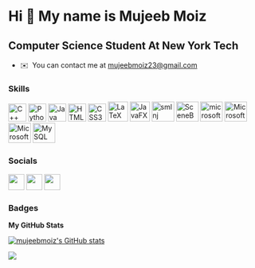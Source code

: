 Hi 👋 My name is Mujeeb Moiz
============================

Computer Science Student At New York Tech
-----------------------------------------

* ✉️  You can contact me at [mujeebmoiz23@gmail.com](mailto:mujeebmoiz23@gmail.com)

### Skills

<p align="left">
<a href="https://docs.microsoft.com/en-us/cpp/?view=msvc-170" target="_blank" rel="noreferrer"><img src="https://raw.githubusercontent.com/danielcranney/readme-generator/main/public/icons/skills/cplusplus-colored.svg" width="36" height="36" alt="C++" /></a>
<a href="https://www.python.org/" target="_blank" rel="noreferrer"><img src="https://raw.githubusercontent.com/danielcranney/readme-generator/main/public/icons/skills/python-colored.svg" width="36" height="36" alt="Python" /></a>
<a href="https://www.oracle.com/java/" target="_blank" rel="noreferrer"><img src="https://raw.githubusercontent.com/danielcranney/readme-generator/main/public/icons/skills/java-colored.svg" width="36" height="36" alt="Java" /></a>
<a href="https://developer.mozilla.org/en-US/docs/Glossary/HTML5" target="_blank" rel="noreferrer"><img src="https://raw.githubusercontent.com/danielcranney/readme-generator/main/public/icons/skills/html5-colored.svg" width="36" height="36" alt="HTML5" /></a>
<a href="https://www.w3.org/TR/CSS/#css" target="_blank" rel="noreferrer"><img src="https://raw.githubusercontent.com/danielcranney/readme-generator/main/public/icons/skills/css3-colored.svg" width="36" height="36" alt="CSS3" /></a>
 <a href="https://www.latex-project.org/" target="_blank" rel="noreferrer"><img src= "https://upload.wikimedia.org/wikipedia/commons/9/95/TeXShop_icon.png" width="40" height="40" alt="LaTeX" /></a>
<a href="https://openjfx.io/" target="_blank" rel="noreferrer"><img src= "https://miro.medium.com/max/400/1*9tVpRN7cCovFMavU4PVg2w.png" width="40" height="40" alt="JavaFX" /></a>
<a href="https://www.smlnj.org/" target="_blank" rel="noreferrer"><img src= "https://smlnj.org/images/smlnj-logo.png" width="45" height="40" alt="smlnj" /></a>
<a href="https://gluonhq.com/products/scene-builder/" target="_blank" rel="noreferrer"><img src= "https://i2.wp.com/gluonhq.com/wp-content/uploads/2015/02/SceneBuilderLogo.png?fit=781%2C781&ssl=1" width="45" height="40" alt="SceneBuilder" /></a>
 <a href="https://www.microsoft.com/en-us/microsoft-365/access" target="_blank" rel="noreferrer"><img src= "https://upload.wikimedia.org/wikipedia/commons/thumb/f/f1/Microsoft_Office_Access_%282019-present%29.svg/1200px-Microsoft_Office_Access_%282019-present%29.svg.png" width="45" height="40" alt="microsoftAccess" /></a>
  <a href="https://www.microsoft.com/en-ww/microsoft-365/word" target="_blank" rel="noreferrer"><img src= "https://upload.wikimedia.org/wikipedia/commons/thumb/f/fd/Microsoft_Office_Word_%282019%E2%80%93present%29.svg/1200px-Microsoft_Office_Word_%282019%E2%80%93present%29.svg.png" width="45" height="40" alt="MicrosoftWord" /></a>
<a href="https://www.microsoft.com/en-us/microsoft-365/excel" target="_blank" rel="noreferrer"><img src= "https://upload.wikimedia.org/wikipedia/commons/thumb/3/34/Microsoft_Office_Excel_%282019%E2%80%93present%29.svg/1200px-Microsoft_Office_Excel_%282019%E2%80%93present%29.svg.png" width="45" height="40" alt="MicrosoftExcel" /></a>
<a href="https://www.mysql.com/" target="_blank" rel="noreferrer"><img src= "https://www.freepnglogos.com/uploads/logo-mysql-png/logo-mysql-mysql-logo-png-images-are-download-crazypng-21.png" width="45" height="40" alt="MySQL" /></a>
</p>
</p>


### Socials

<p align="left"> <a href="https://www.github.com/mujeebmoiz" target="_blank" rel="noreferrer"><img src="https://raw.githubusercontent.com/danielcranney/readme-generator/main/public/icons/socials/github-dark.svg" width="32" height="32" /></a> <a href="http://www.instagram.com/mujeeebmoizz" target="_blank" rel="noreferrer"><img src="https://raw.githubusercontent.com/danielcranney/readme-generator/main/public/icons/socials/instagram.svg" width="32" height="32" /></a> <a href="https://www.linkedin.com/in/mujeeb-moiz-359317235/" target="_blank" rel="noreferrer"><img src="https://raw.githubusercontent.com/danielcranney/readme-generator/main/public/icons/socials/linkedin.svg" width="32" height="32" /></a></p>

### Badges

<b>My GitHub Stats</b>

<a href="http://www.github.com/mujeebmoiz"><img src="https://github-readme-stats.vercel.app/api?username=mujeebmoiz&show_icons=true&hide=&count_private=true&title_color=ffffff&text_color=3382ed&icon_color=444e59&bg_color=0f172a&hide_border=true&show_icons=true" alt="mujeebmoiz's GitHub stats" /></a>

<a href="http://www.github.com/mujeebmoiz"><img src="https://github-readme-streak-stats.herokuapp.com/?user=mujeebmoiz&stroke=3382ed&background=0f172a&ring=ffffff&fire=ffffff&currStreakNum=3382ed&currStreakLabel=ffffff&sideNums=3382ed&sideLabels=3382ed&dates=3382ed&hide_border=true" /></a>
